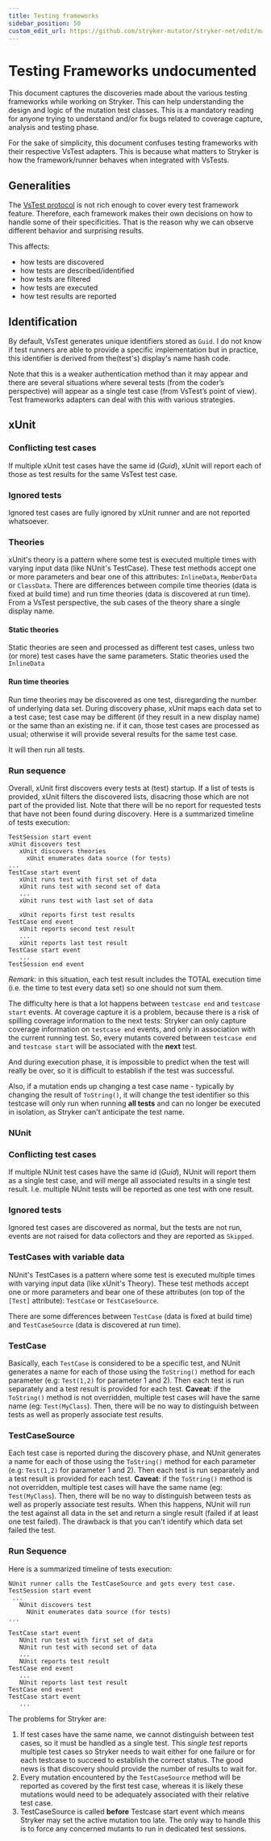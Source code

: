 ```yaml
---
title: Testing frameworks
sidebar_position: 50
custom_edit_url: https://github.com/stryker-mutator/stryker-net/edit/master/docs/technical-reference/testing-frameworks.md
---
```


# Testing Frameworks undocumented
This document captures the discoveries made about the various testing frameworks while working on Stryker. 
This can help understanding the design and logic of the mutation test classes.
This is a mandatory reading for anyone trying to understand and/or fix bugs related to coverage capture, analysis and testing phase.

For the sake of simplicity, this document confuses testing frameworks with their respective VsTest adapters.
This is because what matters to Stryker is how the framework/runner behaves when integrated with VsTests.

## Generalities
The [VsTest protocol](https://github.com/Microsoft/vstest-docs/blob/master/RFCs/0006-DataCollection-Protocol.md) is not
rich enough to cover every test framework feature. Therefore, each framework makes their own decisions on how to handle
some of their specificities. That is the reason why we can observe different behavior and surprising results.

This affects:
- how tests are discovered
- how tests are described/identified
- how tests are filtered
- how tests are executed
- how test results are reported

## Identification
By default, VsTest generates unique identifiers stored as `Guid`. I do not know if test runners are able to provide
a specific implementation but in practice, this identifier is derived from the(test's) display's name hash code.

Note that this is a weaker authentication method than it may appear and there are several situations where several tests (from the coder’s perspective) will appear as a single test case (from VsTest’s point of view).
Test frameworks adapters can deal with this with various strategies.

## xUnit

### Conflicting test cases
If multiple xUnit test cases have the same id (_Guid_), xUnit will report each of those as test results for the same VsTest test case.

### Ignored tests
Ignored test cases are fully ignored by xUnit runner and are not reported whatsoever.

### Theories
xUnit's theory is a pattern where some test is executed multiple times with varying input data (like NUnit's TestCase). 
These test methods accept one or more parameters and bear one of this attributes: `InlineData`, `MemberData` or `ClassData`.
There are differences
between compile time theories (data is fixed at build time) and run time theories (data is discovered at run time).
From a VsTest perspective, the sub cases of the theory share a single display name.

#### Static theories
Static theories are seen and processed as different test cases, unless two (or more) test cases have the same parameters. Static theories used the `InlineData`

#### Run time theories
Run time theories may be discovered as one test, disregarding the number of underlying data set.
During discovery phase, xUnit maps each data set to a test case; test case may be different (if they result in a new display name) or the same than an existing ne.
if it can, those test cases are processed as usual; otherwise it will provide several results for the same test case.

It will then run all tests.
### Run sequence
Overall, xUnit first discovers every tests at (test) startup. If a list of tests is provided, xUnit filters the discovered lists,
disacring those which are not part of the provided list. Note that there will be no report for requested tests that have not been
found during discovery.
Here is a summarized timeline of tests execution:
```
TestSession start event
xUnit discovers test
   xUnit discovers theories
     xUnit enumerates data source (for tests)
...
TestCase start event
   xUnit runs test with first set of data
   xUnit runs test with second set of data
   ...
   xUnit runs test with last set of data

   xUnit reports first test results
TestCase end event
   xUnit reports second test result
   ...
   xUnit reports last test result
TestCase start event
   ...
TestSession end event
```
_Remark_: in this situation, each test result includes the TOTAL execution time (i.e. the time to test every data set) so one should not sum them.

The difficulty here is that a lot happens between `testcase end` and `testcase start` events. 
At coverage capture it is a problem, because there is a risk of spilling coverage information to the next tests: Stryker
can only capture coverage information on `testcase end` events, and only in association with the current running test.
So, every mutants covered between `testcase end` and `testcase start` will be associated with the **next** test.

And during execution phase, it is impossible to predict when the test will really be over, so it is difficult to
establish if the test was successful.  

Also, if a mutation ends up changing a test case name - typically by changing the result of `ToString()`, it will change the
test identifier so this testcase will only run when running **all tests** and can no longer be executed in isolation, as
Stryker can't anticipate the test name.

### NUnit

### Conflicting test cases
If multiple NUnit test cases have the same id (_Guid_), NUnit will report them as a single test case, and will merge all associated results in a single test result.
I.e. multiple NUnit tests will be reported as one test with one result. 

### Ignored tests
Ignored test cases are discovered as normal, but the tests are not run, events are not raised for data collectors and they are reported as `Skipped`.

### TestCases with variable data
NUnit's TestCases is a pattern where some test is executed multiple times with varying input data (like xUnit's Theory).
These test methods accept one or more parameters and bear one of these attributes (on top of the `[Test]` attribute):
 `TestCase` or `TestCaseSource`.

There are some differences
between `TestCase` (data is fixed at build time) and `TestCaseSource` (data is discovered at run time).

### TestCase
Basically, each `TestCase` is considered to be a specific test, and NUnit generates a name for each of those using the
`ToString()` method for each parameter (e.g: `Test(1,2)` for parameter 1 and 2).
Then each test is run separately and a test result is provided for each test.
**Caveat**: if the `ToString()` method is not overridden, multiple test cases will have the same name 
(eg: `Test(MyClass`). Then, there will be no way to distinguish between tests as well as properly associate test
results.

### TestCaseSource
Each test case is reported during the discovery phase, and NUnit generates a name for each of those using the
`ToString()` method for each parameter (e.g: `Test(1,2)` for parameter 1 and 2).
Then each test is run separately and a test result is provided for each test.
**Caveat**: if the `ToString()` method is not overridden, multiple test cases will have the same name 
(eg: `Test(MyClass`). Then, there will be no way to distinguish between tests as well as properly associate test
results.
When this happens, NUnit will run the test against all data in the set and return a single result (failed if at least one test failed).
The drawback is that you can't identify which data set failed the test.
### Run Sequence
Here is a summarized timeline of tests execution:


```
NUnit runner calls the TestCaseSource and gets every test case.
TestSession start event
 ...
   NUnit discovers test
     NUnit enumerates data source (for tests)
...
  
TestCase start event
   NUnit run test with first set of data
   NUnit run test with second set of data
   ...
   NUnit reports test result
TestCase end event
   ...
   NUnit reports last test result
TestCase end event
TestCase start event
   ...
```

The problems for Stryker are:
1. If test cases have the same name, we cannot distinguish between test cases, so it must be handled as a single test. This *single test* reports multiple test cases so Stryker needs to wait either for one failure or for each testcase
to succeed to establish the correct status. The good news is that discovery should provide the number of results to wait for.
2. Every mutation encountered by the `TestCaseSource` method will be reported as covered by the first test case,
whereas it is likely these mutations would need to be adequately associated with their relative test case.
3. TestCaseSource is called **before** Testcase start event which means Stryker may set the active mutation too late. 
The only way to handle this is to force any concerned mutants to run in dedicated test sessions.

